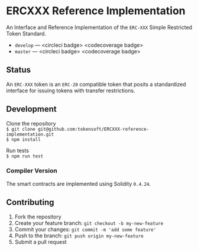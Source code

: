 # ERCXXX Reference Implementation
An Interface and Reference Implementation of the `ERC-XXX` Simple Restricted Token Standard.

* `develop` — \<circleci badge> \<codecoverage badge>
* `master` — \<circleci badge> \<codecoverage badge>

## Status
An `ERC-XXX` token is an `ERC-20` compatible token that posits a standardized interface for issuing tokens with transfer restrictions.

## Development
Clone the repository  
`$ git clone git@github.com:tokensoft/ERCXXX-reference-implementation.git`  
`$ npm install`

Run tests  
`$ npm run test`

### Compiler Version
The smart contracts are implemented using Solidity `0.4.24`.

## Contributing
1. Fork the repository
2. Create your feature branch: `git checkout -b my-new-feature`
3. Commit your changes: `git commit -m 'add some feature'`
4. Push to the branch: `git push origin my-new-feature`
5. Submit a pull request